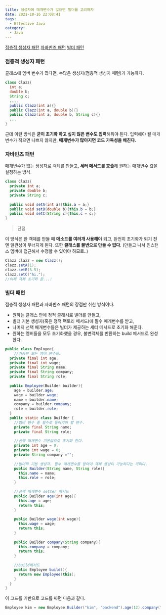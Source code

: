 ```yaml
---
title: 생성자에 매개변수가 많으면 빌더를 고려하자
date: 2021-10-16 22:08:41
tags:
  - Effective Java
category:
  - Java
---
```




[점층적 생성자 패턴](#점층적-생성자-패턴)
[자바빈즈 패턴](자바빈즈-패턴)
[빌더 패턴](빌더-패턴)

### 점층적 생성자 패턴

클래스에 멤버 변수가 많다면, 수많은 생성자(점층적 생성자 패턴)가 가능하다.

```java
class Clazz{
  int a;
  double b;
  String c;
  ....
  public Clazz(int a){}
  public Clazz(int a, double b){}
  public Clazz(int a, double b, String c){}
  ...
}
```

근데 이런 방식은   **굳이 초기화 하고 싶지 않은 변수도 입력**해줘야 된다.
입력해야 될 매개변수가 적으면 나쁘지 않지만, **매개변수가 많아지면 코드 가독성을 해친다.**



### 자바빈즈 패턴

매개변수가 없는 생성자로 객체를 만들고, **세터 메서드를 호출**해 원하는 매개변수 값을 설정하는 방식.

```java
class Clazz{
  private int a; 
  private double b; 
  private String c;
  
  public void setA(int a){this.a = a;}
  public void setB(double b){this.b = b;}
  public void setC(String c){this.c = c;}
}
```

> 단점

이 방식은 한 객체를 만들 때 **메소드를 여러개 사용해야** 되고, 완전히 초기화가 되기 전엔 일관성이 무너지게 된다.
또한 **클래스를 불변으로 만들 수 없다.** (만들고 나서 인스턴스 멤버에 접근해서 수정할 수 있어야 하므로..)

```java
Clazz clazz = new Clazz();
clazz.setA(1);
clazz.setB(3.5);
clazz.setC("hi.");
//이제 객체 초기화 끝...!
```



### 빌더 패턴

점층적 생성자 패턴과 자바빈즈 패턴의 장점만 취한 방식이다.

- 원하는 클래스 안에 정적 클래시로 빌더를 만들고, 
- 빌더 기본 생성자(혹은 정적 팩토리 메서드)에 필수 매개변수를 받고,
- 나머지 선택 매개변수들은 빌더가 제공하는 세터 메서드로 초기화 해준다.
- 원하는 멤버들을 모두 초기화했을 경우, 불변객체를 반환하는 build 메서드로 완성한다.

```java
public class Employee{
	//가능한 모든 멤버 변수들.
  private final int age;
  private final int wage;
  private final String name;
  private final String company;
  private final String role;
  
  public Employee(Builder builder){
    age = builder.age;
    wage = builder.wage;
    name = builder.name;
    company = builder.company;
    role = builder.role;
  }
  public static class Builder {
    //멤버 변수 중 필수로 들어가야 할 변수.
    private final String name;
    private final String role;
    
    //선택 매개변수 기본값으로 초기화 한다.
    private int age = 0;
    private int wage = 0;
    private String company ="";
    
    //빌더의 기본 생성자. 필수 매개변수를 받아야 객체 생성이 가능하다는 의미다.
    public Builder(String name, String role){
      this.name = name;
      this.role = role;
    }
    
    //선택 매개변수 setter 메서드
    public Builder age(int age){
      this.age = age;
      return this;
    }
    
    public Builder wage(int wage){
      this.wage = wage;
      return this;
    }
    
    public Builder company(String company){
      this.company = company;
      return this;
    }
    
    //build메서드
    public Employee build(){
      return new Employee(this);
    }
  }
}
```



이 코드를 기반으로 코드를 짜면 다음과 같다.

```java
Employee kim = new Employee.Builder("kim", "backend").age(12).company("naver").build();
```

